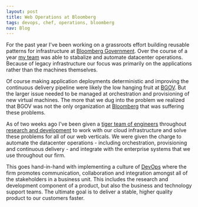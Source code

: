 ```yaml
---
layout: post
title: Web Operations at Bloomberg
tags: devops, chef, operations, bloomberg
nav: Blog
---
```

For the past year I've been working on a grassroots effort building reusable
patterns for infrastructure at [Bloomberg Government][1]. Over the course of
a year [my team][2] was able to stabalize and automate datacenter operations.
Because of legacy infrastructure our focus was primarily on the applications
rather than the machines themselves.

Of course making application deployments deterministic and improving the
continuous delivery pipeline were likely the low hanging fruit at [BGOV][1].
But the larger issue needed to be managed at orchestration and provisioning
of new virtual machines. The more that we dug into the problem we realized
that BGOV was not the only organization at [Bloomberg][3] that was suffering
these problems.

As of two weeks ago I've been given a [tiger team of engineers][5] throughout
[research and development][4] to work with our cloud infrastructure and solve
these problems for all of our web verticals. We were given the charge to
automate the datacenter operations - including orchestration, provisioning and
continuous delivery - and integrate with the enterprise systems that we use
throughout our firm.

This goes hand-in-hand with implementing a culture of [DevOps][6] where the
firm promotes communication, collaboration and integration amongst all of the
stakeholders in a business unit. This includes the research and development
component of a product, but also the business and technology support teams.
The ultimate goal is to deliver a stable, higher quality product to our
customers faster.

[1]: https://bgov.com
[2]: http://thoughtlessbanter.com/2013/01/16/team-duct-tape/
[3]: https://bloomberg.com
[4]: http://careers-origin.bloomberg.com/careers/experienced-professionals/research-development/
[5]: http://en.wikipedia.org/wiki/Tiger_team
[6]: http://en.wikipedia.org/wiki/DevOps
